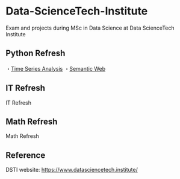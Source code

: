 # Data-ScienceTech-Institute
Exam and projects during MSc in Data Science at Data ScienceTech Institute

## Python Refresh
・[Time Series Analysis](Time-Series.pdf)
・[Semantic Web](SemanticWeb.pdf)

## IT Refresh
IT Refresh 

## Math Refresh
Math Refresh

## Reference
DSTI website: https://www.datasciencetech.institute/
